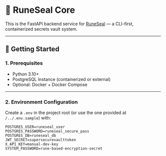 # 🔐 RuneSeal Core

This is the FastAPI backend service for [RuneSeal](../README.md) — a CLI-first, containerized secrets vault system.

---

## 🚀 Getting Started

### 1. Prerequisites

- Python 3.10+
- PostgreSQL instance (containerized or external)
- Optional: Docker + Docker Compose

---

### 2. Environment Configuration

Create a `.env` in the project root (or use the one provided at `/../.env.sample`) with:

```env
POSTGRES_USER=runeseal_user
POSTGRES_PASSWORD=runeseal_secure_pass
POSTGRES_DB=runeseal_db
JWT_SECRET=supersecurevaulttoken
X_API_KEY=manual-dev-key
SYSTEM_PASSWORD=rune-based-encryption-secret
